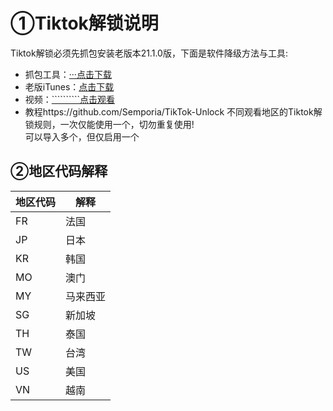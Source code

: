 # ①Tiktok解锁说明
Tiktok解锁必须先抓包安装老版本21.1.0版，下面是软件降级方法与工具:  
* 抓包工具：[···点击下载](https://pan.baidu.com/share/init?surl=U95g7PzFXpp1OUS_5WdAzA&pwd=code)
* 老版iTunes：[点击下载](https://secure-appldnld.apple.com/itunes12/091-87819-20180912-69177170-B085-11E8-B6AB-C1D03409AD2A6/iTunes64Setup.exe)
* 视频：[``````````点击观看](https://b23.tv/FM1h5BD)
* 教程https://github.com/Semporia/TikTok-Unlock
不同观看地区的Tiktok解锁规则，一次仅能使用一个，切勿重复使用!  
可以导入多个，但仅启用一个  

## ②地区代码解释
|地区代码|解释|
|---|---|
|FR|法国|
|JP|日本|
|KR|韩国|
|MO|澳门|
|MY|马来西亚|
|SG|新加坡|
|TH|泰国|
|TW|台湾|
|US|美国|
|VN|越南|
